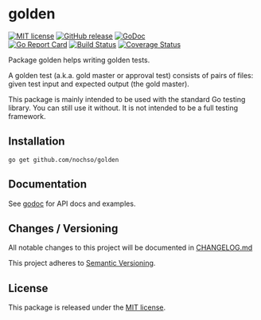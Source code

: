 golden
======

[![MIT license](https://img.shields.io/badge/license-MIT-blue.svg)](LICENSE.md)
[![GitHub release](https://img.shields.io/github/release/nochso/golden.svg)](https://github.com/nochso/golden/releases)
[![GoDoc](https://godoc.org/github.com/nochso/golden?status.svg)](http://godoc.org/github.com/nochso/golden)  
[![Go Report Card](https://goreportcard.com/badge/github.com/nochso/golden)](https://goreportcard.com/report/github.com/nochso/golden)
[![Build Status](https://travis-ci.org/nochso/golden.svg?branch=master)](https://travis-ci.org/nochso/golden)
[![Coverage Status](https://coveralls.io/repos/github/nochso/golden/badge.svg?branch=master)](https://coveralls.io/github/nochso/golden?branch=master)

Package golden helps writing golden tests.

A golden test (a.k.a. gold master or approval test) consists of pairs of
files: given test input and expected output (the gold master).

This package is mainly intended to be used with the standard Go testing
library. You can still use it without. It is not intended to be a full
testing framework.


Installation
------------

    go get github.com/nochso/golden


Documentation
-------------

See [godoc](https://godoc.org/github.com/nochso/golden) for API docs and
examples.


Changes / Versioning
--------------------

All notable changes to this project will be documented in [CHANGELOG.md](CHANGELOG.md)

This project adheres to [Semantic Versioning](http://semver.org/).


License
-------

This package is released under the [MIT license](LICENSE).